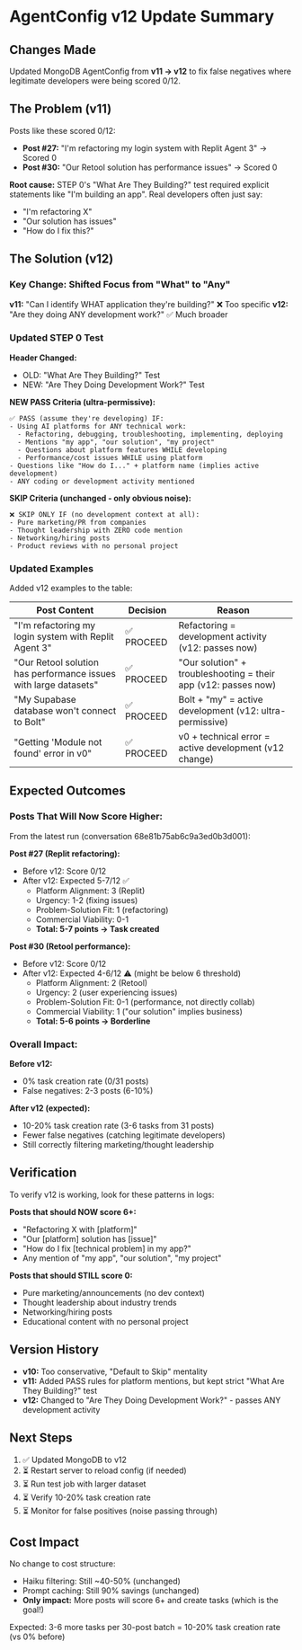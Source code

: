 # AgentConfig v12 Update Summary

## Changes Made

Updated MongoDB AgentConfig from **v11 → v12** to fix false negatives where legitimate developers were being scored 0/12.

## The Problem (v11)

Posts like these scored 0/12:
- **Post #27:** "I'm refactoring my login system with Replit Agent 3" → Scored 0
- **Post #30:** "Our Retool solution has performance issues" → Scored 0

**Root cause:** STEP 0's "What Are They Building?" test required explicit statements like "I'm building an app". Real developers often just say:
- "I'm refactoring X"
- "Our solution has issues"
- "How do I fix this?"

## The Solution (v12)

### Key Change: Shifted Focus from "What" to "Any"

**v11:** "Can I identify WHAT application they're building?" ❌ Too specific
**v12:** "Are they doing ANY development work?" ✅ Much broader

### Updated STEP 0 Test

**Header Changed:**
- OLD: "What Are They Building?" Test
- NEW: "Are They Doing Development Work?" Test

**NEW PASS Criteria (ultra-permissive):**
```
✅ PASS (assume they're developing) IF:
- Using AI platforms for ANY technical work:
  - Refactoring, debugging, troubleshooting, implementing, deploying
  - Mentions "my app", "our solution", "my project"
  - Questions about platform features WHILE developing
  - Performance/cost issues WHILE using platform
- Questions like "How do I..." + platform name (implies active development)
- ANY coding or development activity mentioned
```

**SKIP Criteria (unchanged - only obvious noise):**
```
❌ SKIP ONLY IF (no development context at all):
- Pure marketing/PR from companies
- Thought leadership with ZERO code mention
- Networking/hiring posts
- Product reviews with no personal project
```

### Updated Examples

Added v12 examples to the table:

| Post Content | Decision | Reason |
|--------------|----------|--------|
| "I'm refactoring my login system with Replit Agent 3" | ✅ PROCEED | Refactoring = development activity (v12: passes now) |
| "Our Retool solution has performance issues with large datasets" | ✅ PROCEED | "Our solution" + troubleshooting = their app (v12: passes now) |
| "My Supabase database won't connect to Bolt" | ✅ PROCEED | Bolt + "my" = active development (v12: ultra-permissive) |
| "Getting 'Module not found' error in v0" | ✅ PROCEED | v0 + technical error = active development (v12 change) |

## Expected Outcomes

### Posts That Will Now Score Higher:

From the latest run (conversation 68e81b75ab6c9a3ed0b3d001):

**Post #27 (Replit refactoring):**
- Before v12: Score 0/12
- After v12: Expected 5-7/12 ✅
  - Platform Alignment: 3 (Replit)
  - Urgency: 1-2 (fixing issues)
  - Problem-Solution Fit: 1 (refactoring)
  - Commercial Viability: 0-1
  - **Total: 5-7 points → Task created**

**Post #30 (Retool performance):**
- Before v12: Score 0/12
- After v12: Expected 4-6/12 ⚠️ (might be below 6 threshold)
  - Platform Alignment: 2 (Retool)
  - Urgency: 2 (user experiencing issues)
  - Problem-Solution Fit: 0-1 (performance, not directly collab)
  - Commercial Viability: 1 ("our solution" implies business)
  - **Total: 5-6 points → Borderline**

### Overall Impact:

**Before v12:**
- 0% task creation rate (0/31 posts)
- False negatives: 2-3 posts (6-10%)

**After v12 (expected):**
- 10-20% task creation rate (3-6 tasks from 31 posts)
- Fewer false negatives (catching legitimate developers)
- Still correctly filtering marketing/thought leadership

## Verification

To verify v12 is working, look for these patterns in logs:

**Posts that should NOW score 6+:**
- "Refactoring X with [platform]"
- "Our [platform] solution has [issue]"
- "How do I fix [technical problem] in my app?"
- Any mention of "my app", "our solution", "my project"

**Posts that should STILL score 0:**
- Pure marketing/announcements (no dev context)
- Thought leadership about industry trends
- Networking/hiring posts
- Educational content with no personal project

## Version History

- **v10:** Too conservative, "Default to Skip" mentality
- **v11:** Added PASS rules for platform mentions, but kept strict "What Are They Building?" test
- **v12:** Changed to "Are They Doing Development Work?" - passes ANY development activity

## Next Steps

1. ✅ Updated MongoDB to v12
2. ⏳ Restart server to reload config (if needed)
3. ⏳ Run test job with larger dataset
4. ⏳ Verify 10-20% task creation rate
5. ⏳ Monitor for false positives (noise passing through)

## Cost Impact

No change to cost structure:
- Haiku filtering: Still ~40-50% (unchanged)
- Prompt caching: Still 90% savings (unchanged)
- **Only impact:** More posts will score 6+ and create tasks (which is the goal!)

Expected: 3-6 more tasks per 30-post batch = 10-20% task creation rate (vs 0% before)
